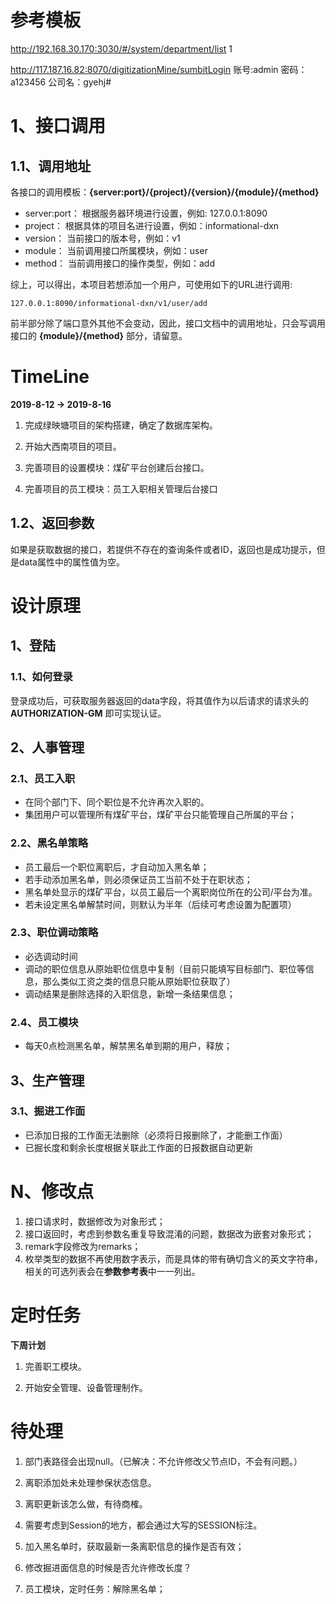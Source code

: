 # 参考模板
http://192.168.30.170:3030/#/system/department/list  1

http://117.187.16.82:8070/digitizationMine/sumbitLogin 账号:admin 密码：a123456 公司名：gyehj#



# 1、接口调用
## 1.1、调用地址
各接口的调用模板：**{server:port}/{project}/{version}/{module}/{method}**

* server:port： 根据服务器环境进行设置，例如: 127.0.0.1:8090
* project： 根据具体的项目名进行设置，例如：informational-dxn
* version： 当前接口的版本号，例如：v1
* module： 当前调用接口所属模块，例如：user
* method： 当前调用接口的操作类型，例如：add

综上，可以得出，本项目若想添加一个用户，可使用如下的URL进行调用:
```
127.0.0.1:8090/informational-dxn/v1/user/add
```
前半部分除了端口意外其他不会变动，因此，接口文档中的调用地址，只会写调用接口的 **{module}/{method}** 部分，请留意。

# TimeLine
**2019-8-12 -> 2019-8-16**

1. 完成绿映塘项目的架构搭建，确定了数据库架构。

2. 开始大西南项目的项目。

3. 完善项目的设置模块：煤矿平台创建后台接口。

4. 完善项目的员工模块：员工入职相关管理后台接口

## 1.2、返回参数
如果是获取数据的接口，若提供不存在的查询条件或者ID，返回也是成功提示，但是data属性中的属性值为空。

# 设计原理
## 1、登陆
### 1.1、如何登录
登录成功后，可获取服务器返回的data字段，将其值作为以后请求的请求头的 **AUTHORIZATION-GM** 即可实现认证。


## 2、人事管理
###  2.1、员工入职
* 在同个部门下、同个职位是不允许再次入职的。
* 集团用户可以管理所有煤矿平台，煤矿平台只能管理自己所属的平台；


### 2.2、黑名单策略
* 员工最后一个职位离职后，才自动加入黑名单；
* 若手动添加黑名单，则必须保证员工当前不处于在职状态；
* 黑名单处显示的煤矿平台，以员工最后一个离职岗位所在的公司/平台为准。
* 若未设定黑名单解禁时间，则默认为半年（后续可考虑设置为配置项）

### 2.3、职位调动策略
* 必选调动时间
* 调动的职位信息从原始职位信息中复制（目前只能填写目标部门、职位等信息，那么类似工资之类的信息只能从原始职位获取了）
* 调动结果是删除选择的入职信息，新增一条结果信息；

### 2.4、员工模块
* 每天0点检测黑名单，解禁黑名单到期的用户，释放；

## 3、生产管理
### 3.1、掘进工作面
* 已添加日报的工作面无法删除（必须将日报删除了，才能删工作面）
* 已掘长度和剩余长度根据关联此工作面的日报数据自动更新





# N、修改点
1. 接口请求时，数据修改为对象形式；
2. 接口返回时，考虑到参数名重复导致混淆的问题，数据改为嵌套对象形式；
3. remark字段修改为remarks；
4. 枚举类型的数据不再使用数字表示，而是具体的带有确切含义的英文字符串，相关的可选列表会在**参数参考表**中一一列出。
# 定时任务





**下周计划**
1. 完善职工模块。

2. 开始安全管理、设备管理制作。

# 待处理
1. 部门表路径会出现null。（已解决：不允许修改父节点ID，不会有问题。）

2. 离职添加处未处理参保状态信息。

3. 离职更新该怎么做，有待商榷。

4. 需要考虑到Session的地方，都会通过大写的SESSION标注。

5. 加入黑名单时，获取最新一条离职信息的操作是否有效；

6. 修改掘进面信息的时候是否允许修改长度？

7. 员工模块，定时任务：解除黑名单；



